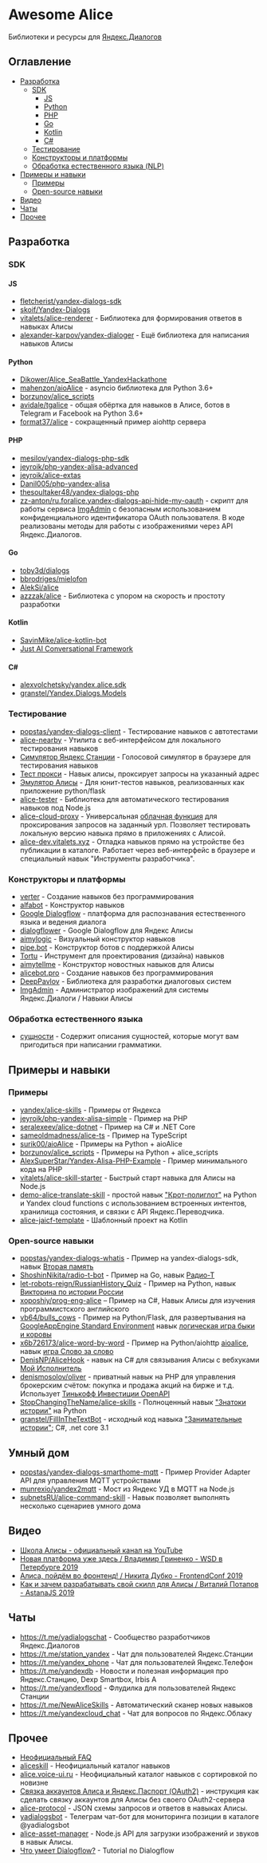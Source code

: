 # Awesome Alice

Библиотеки и ресурсы для [Яндекс.Диалогов](https://dialogs.yandex.ru)

## Оглавление

* [Разработка](#разработка)
  * [SDK](#sdk)
    * [JS](#js)
    * [Python](#python)
    * [PHP](#php)
    * [Go](#go)
    * [Kotlin](#kotlin)
    * [C#](#c#)
  * [Тестирование](#тестирование)
  * [Конструкторы и платформы](#конструкторы-и-платформы)
  * [Обработка естественного языка (NLP)](#обработка-естественного-языка)
* [Примеры и навыки](#примеры-и-навыки)
  * [Примеры](#примеры)
  * [Open-source навыки](#open-source-навыки)
* [Видео](#видео)  
* [Чаты](#чаты)
* [Прочее](#прочее)

## Разработка

### SDK

#### JS

- [fletcherist/yandex-dialogs-sdk](https://github.com/fletcherist/yandex-dialogs-sdk)
- [skoif/Yandex-Dialogs](https://github.com/skoif/Yandex-Dialogs)
- [vitalets/alice-renderer](https://github.com/vitalets/alice-renderer) - Библиотека для формирования ответов в навыках Алисы
- [alexander-karpov/yandex-dialoger](https://github.com/alexander-karpov/yandex-dialoger) - Ещё библиотека для написания навыков Алисы

#### Python

- [Dikower/Alice_SeaBattle_YandexHackathone](https://github.com/Dikower/Alice_SeaBattle_YandexHackathone/blob/master/alice_sdk.py)
- [mahenzon/aioAlice](https://github.com/mahenzon/aioalice) - asyncio библиотека для Python 3.6+
- [borzunov/alice_scripts](https://github.com/borzunov/alice_scripts)
- [avidale/tgalice](https://github.com/avidale/tgalice) - общая обёртка для навыков в Алисе, ботов в Telegram и Facebook на Python 3.6+
- [format37/alice](https://github.com/format37/alice) - сокращенный пример aiohttp сервера

#### PHP

- [mesilov/yandex-dialogs-php-sdk](https://github.com/mesilov/yandex-dialogs-php-sdk.git)
- [jeyroik/php-yandex-alisa-advanced](https://github.com/jeyroik/php-yandex-alisa-advanced)
- [jeyroik/alice-extas](https://github.com/jeyroik/alice-extas)
- [Danil005/php-yandex-alisa](https://github.com/Danil005/php-yandex-alisa)
- [thesoultaker48/yandex-dialogs-php](https://github.com/thesoultaker48/yandex-dialogs-php)
- [zz-anton/ru.foralice.yandex-dialogs-api-hide-my-oauth](https://github.com/zz-anton/ru.foralice.yandex-dialogs-api-hide-my-oauth) - скрипт для работы сервиса [ImgAdmin](https://imgAdmin.forAlice.ru) с безопасным использованием конфиденциального идентификатора OAuth пользователя. В коде реализованы методы для работы с изображениями через API Яндекс.Диалогов.

#### Go

- [toby3d/dialogs](https://github.com/toby3d/dialogs)
- [bbrodriges/mielofon](https://github.com/bbrodriges/mielofon)
- [AlekSi/alice](https://github.com/AlekSi/alice)
- [azzzak/alice](https://github.com/azzzak/alice) - Библиотека с упором на скорость и простоту разработки

#### Kotlin

- [SavinMike/alice-kotlin-bot](https://github.com/SavinMike/alice-kotlin-bot)
- [Just AI Conversational Framework](https://github.com/just-ai/jaicf-kotlin/tree/master/channels/yandex-alice)

#### C#
- [alexvolchetsky/yandex.alice.sdk](https://github.com/alexvolchetsky/yandex.alice.sdk)
- [granstel/Yandex.Dialogs.Models](https://github.com/granstel/Yandex.Dialogs.Models)

### Тестирование

- [popstas/yandex-dialogs-client](https://github.com/popstas/yandex-dialogs-client) - Тестирование навыков с автотестами
- [alice-nearby](https://github.com/azzzak/alice-nearby) - Утилита с веб-интерфейсом для локального тестирования навыков
- [Симулятор Яндекс Станции](https://station.aimylogic.com/) - Голосовой симулятор в браузере для тестирования навыков
- [Тест прокси](https://dialogs.yandex.ru/store/skills/42f51951-test-proksi) - Навык алисы, проксирует запросы на указанный адрес
- [Эмулятор Алисы](https://github.com/vb64/test.helper.yandex.alice.flask) - Для юнит-тестов навыков, реализованных как приложение python/flask
- [alice-tester](https://github.com/vitalets/alice-tester) - Библиотека для автоматического тестирования навыков под  Node.js
- [alice-cloud-proxy](https://github.com/vitalets/alice-cloud-proxy) - Универсальная [облачная функция](https://cloud.yandex.ru/docs/functions/concepts/function) для проксирования запросов на заданный урл. Позволяет тестировать локальную версию навыка прямо в приложениях с Алисой.
- [alice-dev.vitalets.xyz](https://alice-dev.vitalets.xyz/) - Отладка навыков прямо на устройстве без публикации в каталоге. Работает через веб-интерфейс в браузере и специальный навык "Инструменты разработчика".


### Конструкторы и платформы

- [verter](https://www.verter.online/) - Создание навыков без программирования
- [alfabot](http://alfabot.xyz/) - Конструктор навыков
- [Google Dialogflow](https://dialogflow.com/) - платформа для распознавания естественного языка и ведения диалога
- [dialogflower](https://dialogflower.com/) - Google Dialogflow для Яндекс Алисы
- [aimylogic](https://app.aimylogic.com) - Визуальный конструктор навыков
- [pipe.bot](https://pipe.bot/) - Конструктор ботов с поддержкой Алисы
- [Tortu](https://tortu.io/) - Инструмент для проектирования (дизайна) навыков
- [aimytellme](https://app.aimytellme.com) - Конструктор новостных навыков для Алисы
- [alicebot.pro](https://alicebot.pro) - Cоздание навыков без программирования
- [DeepPavlov](https://deeppavlov.ai/) - Библиотека для разработки диалоговых систем
- [ImgAdmin](https://imgadmin.foralice.ru/) - Администратор изображений для системы Яндекс.Диалоги / Навыки Алисы

### Обработка естественного языка
- [сущности](https://github.com/denismosolov/alice-entities-library) - Содержит описания сущностей, которые могут вам пригодиться при написании грамматики.

## Примеры и навыки

### Примеры

- [yandex/alice-skills](https://github.com/yandex/alice-skills) - Примеры от Яндекса
- [jeyroik/php-yandex-alisa-simple](https://github.com/jeyroik/php-yandex-alisa-simple) - Пример на PHP
- [seralexeev/alice-dotnet](https://github.com/seralexeev/alice-dotnet) - Пример на С# и .NET Core
- [sameoldmadness/alice-ts](https://github.com/sameoldmadness/alice-ts) - Пример на TypeScript
- [surik00/aioAlice](https://github.com/surik00/aioalice/tree/master/examples) - Примеры на Python + aioAlice
- [borzunov/alice_scripts](https://github.com/borzunov/alice_scripts#%D0%9F%D1%80%D0%B8%D0%BC%D0%B5%D1%80%D1%8B) - Примеры на Python + alice_scripts
- [AlexSuperStar/Yandex-Alisa-PHP-Example](https://github.com/AlexSuperStar/Yandex-Alisa-PHP-Example) - Пример минимального кода на PHP
- [vitalets/alice-skill-starter](https://github.com/vitalets/alice-skill-starter) - Быстрый старт навыка для Алисы на Node.js
- [demo-alice-translate-skill](https://github.com/avidale/demo-alice-translate-skill) - простой навык ["Крот-полиглот"](https://dialogs.yandex.ru/store/skills/622af903-krot-poliglot) на Python и Yandex cloud functions с использованием встроенных интентов, хранилища состояния, и связки с API Яндекс.Переводчика.
- [alice-jaicf-template](https://github.com/just-ai/alice-jaicf-template) - Шаблонный проект на Kotlin

### Open-source навыки

- [popstas/yandex-dialogs-whatis](https://github.com/popstas/yandex-dialogs-whatis) - Пример на yandex-dialogs-sdk, навык [Вторая память](https://dialogs.yandex.ru/store/skills/00203e6e-vtoraya-pamya)
- [ShoshinNikita/radio-t-bot](https://github.com/ShoshinNikita/radio-t-bot) - Пример на Go, навык [Радио-Т](https://dialogs.yandex.ru/store/skills/59f0e8df-radio-t-hitech-podkast-vyhodnogo-dnya)
- [let-robots-reign/RussianHistory_Quiz](https://github.com/let-robots-reign/RussianHistory_Quiz) - Пример на Python, навык [Викторина по истории России](https://dialogs.yandex.ru/store/skills/3af72151-viktorina-po-istorii-rossii)
- [xoposhiy/prog-eng-alice](https://github.com/xoposhiy/prog-eng-alice) – Пример на C#, Навык Алисы для изучения программистского английского
- [vb64/bulls_cows](https://github.com/vb64/bulls_cows) - Пример на Python/Flask, для развертывания на [GoogleAppEngine Standard Environment](https://cloud.google.com/appengine/docs/standard/) навык [логическая игра быки и коровы](https://alice.ya.ru/s/59166701-101b-44b3-b7e3-b7e078036890)
- [x6b726173/alice-word-by-word](https://github.com/x6b726173/alice-word-by-word) - Пример на Python/aiohttp [aioalice](https://github.com/surik00/aioalice), навык [игра Слово за слово](https://alice.ya.ru/s/9d5dad53-1dd3-4f14-805a-6bc374ec579d)
- [DenisNP/AliceHook](https://github.com/DenisNP/AliceHook) - навык на C# для связывания Алисы с вебхуками [Мой Исполнитель](https://dialogs.yandex.ru/store/skills/85384c00-moj-ispolnitel)
- [denismosolov/oliver](https://github.com/denismosolov/oliver) - приватный навык на PHP для управления брокерским счётом: покупка и продажа акций на бирже и т.д. Использует [Тинькофф Инвестиции OpenAPI](https://github.com/TinkoffCreditSystems/invest-openapi)
- [StopChangingTheName/alice-skills](https://github.com/StopChangingTheName/alice-skills) - Полноценный навык ["Знатоки истории"](https://dialogs.yandex.ru/store/skills/1424e7f5-ege-po-istorii) на Python
- [granstel/FillInTheTextBot](https://github.com/granstel/FillInTheTextBot) - исходный код навыка ["Занимательные истории"](https://dialogs.yandex.ru/store/skills/12ef2083-sochinyal); C#, .net core 3.1

## Умный дом

- [popstas/yandex-dialogs-smarthome-mqtt](https://github.com/popstas/yandex-dialogs-smarthome-mqtt) - Пример Provider Adapter API для управления MQTT устройствами
- [munrexio/yandex2mqtt](https://github.com/munrexio/yandex2mqtt) - Мост из Яндекс УД в MQTT на Node.js
- [subnetsRU/alice-command-skill](https://github.com/subnetsRU/alice-command-skill) - Навык позволяет выполнять несколько сценариев умного дома

## Видео

- [Школа Алисы - официальный канал на YouTube](https://www.youtube.com/channel/UCzQZwJjg0_1RyYPWB9sc4Wg)
- [Новая платформа уже здесь / Владимир Гриненко - WSD в Петербурге 2019](https://youtu.be/_0psqory6rk?t=22984)
- [Алиса, пойдём во фронтенд! / Никита Дубко - FrontendConf 2019](https://youtu.be/yjTH8-O3CMA)
- [Как и зачем разрабатывать свой скилл для Алисы / Виталий Потапов - AstanaJS 2019](https://youtu.be/zNMSjGv4kIQ)


## Чаты

- https://t.me/yadialogschat - Сообщество разработчиков Яндекс.Диалогов
- https://t.me/station_yandex - Чат для пользователей Яндекс.Станции
- https://t.me/yandex_phone - Чат для пользователей Яндекс.Телефон
- https://t.me/yandexdb - Новости и полезная информация про Яндекс.Станцию, Dexp Smartbox, Irbis A
- https://t.me/yandexflood - Флудилка для пользователей Яндекс Станции
- https://t.me/NewAliceSkills - Автоматический сканер новых навыков
- https://t.me/yandexcloud_chat - Чат для вопросов по Яндекс.Облаку

## Прочее

- [Неофициальный FAQ](https://docs.google.com/document/d/1SWxcIL0eKaMCIiuym6DQ4CtascBwm4IU1EL-Oxc2ldk/edit#heading=h.x6xi4enam35v)
- [aliceskill](https://aliceskill.ru/) - Неофициальный каталог навыков
- [alice.voice-ui.ru](https://alice.voice-ui.ru) - Неофициальный каталог навыков с сортировкой по новизне
- [Связка аккаунтов Алиса и Яндекс.Паспорт (OAuth2)](https://github.com/mokaton/wild-alice/blob/master/alice-oauth2-account-associate.md) - инструкция как сделать связку аккаунтов для Алисы без своего OAuth2-сервера
- [alice-protocol](https://github.com/vitalets/alice-protocol) - JSON схемы запросов и ответов в навыках Алисы.
- [yadialogsbot](https://t.me/yadialogsbot) - Телеграм чат-бот для мониторинга позиции в каталоге @yadialogsbot
- [alice-asset-manager](https://github.com/vitalets/alice-asset-manager) - Node.js API для загрузки изображений и звуков в навык Алисы.
- [Что умеет Dialogflow?](https://habr.com/ru/post/502688/) - Tutorial по Dialogflow
